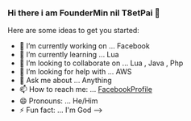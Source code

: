 ### Hi there i am FounderMin nil T8etPai 👋

Here are some ideas to get you started:

- 🔭 I’m currently working on ... Facebook
- 🌱 I’m currently learning ... Lua
- 👯 I’m looking to collaborate on ... Lua , Java , Php
- 🤔 I’m looking for help with ... AWS
- 💬 Ask me about ... Anything
- 📫 How to reach me: ... [FacebookProfile](https://fb.me/cmDarkCoder)
- 😄 Pronouns: ... He/Him
- ⚡ Fun fact: ... I'm God
-->

